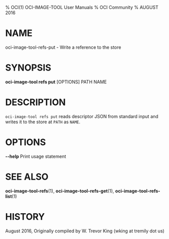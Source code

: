 % OCI(1) OCI-IMAGE-TOOL User Manuals
% OCI Community
% AUGUST 2016
# NAME
oci-image-tool-refs-put \- Write a reference to the store

# SYNOPSIS
**oci-image-tool refs put** [OPTIONS] PATH NAME

# DESCRIPTION
`oci-image-tool refs put` reads descriptor JSON from standard input and writes it to the store at `PATH` as `NAME`.

# OPTIONS
**--help**
  Print usage statement

# SEE ALSO
**oci-image-tool-refs**(1), **oci-image-tool-refs-get**(1), **oci-image-tool-refs-list**(1)

# HISTORY
August 2016, Originally compiled by W. Trevor King (wking at tremily dot us)
